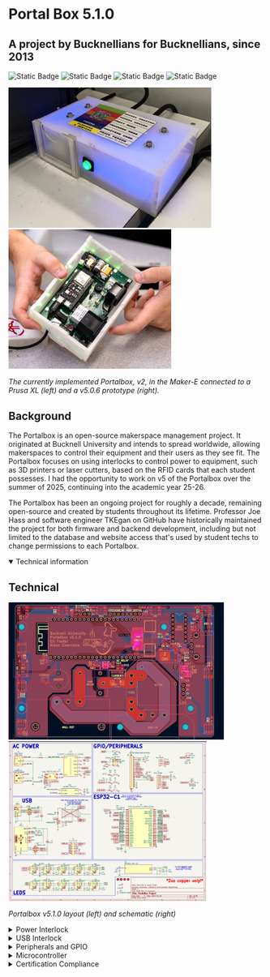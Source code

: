 # Portal Box 5.1.0
## A project by Bucknellians for Bucknellians, since 2013
<img alt="Static Badge" src="https://img.shields.io/badge/Program-KiCad?style=flat&logo=kicad&logoSize=auto&color=blue&link=kicad.org"> <img alt="Static Badge" src="https://img.shields.io/badge/Platform-ESP32?style=flat&logo=espressif&color=gray&link=https://docs.espressif.com/projects/esp-dev-kits/en/latest/esp32s3/esp32-s3-devkitc-1/user_guide_v1.1.html#hardware-reference"> <img alt="Static Badge" src="https://img.shields.io/badge/Firmware-MicroPython?style=flat&logo=python&logoSize=auto&color=yellow"> <img alt="Static Badge" src="https://img.shields.io/badge/Status-Complete-green?style=flat">


<img src="img/portal2.jpg" alt="Current Portalbox implementation in the Maker-E" width="400"/> <img src="img/portalhands.png" alt="v5.0.6 while in progress" height="275"/>

*The currently implemented Portalbox, v2, in the Maker-E connected to a Prusa XL (left) and a v5.0.6 prototype (right).*

## Background
The Portalbox is an open-source makerspace management project. It originated at Bucknell University and intends to spread worldwide, allowing makerspaces to control their equipment and their users as they see fit. The Portalbox focuses on using interlocks to control power to equipment, such as 3D printers or laser cutters, based on the RFID cards that each student possesses. I had the opportunity to work on v5 of the Portalbox over the summer of 2025, continuing into the academic year 25-26.

The Portalbox has been an ongoing project for roughly a decade, remaining open-source and created by students throughout its lifetime. Professor Joe Hass and software engineer TKEgan on GitHub have historically maintained the project for both firmware and backend development, including but not limited to the database and website access that's used by student techs to change permissions to each Portalbox.

<details open>
<summary>Technical information</summary>

## Technical
<img src="img/portalpcb.png" alt="Current Portalbox implementation in the Maker-E" width="425"/>
<img src="img/portalschm.png" alt="Current Portalbox implementation in the Maker-E" height="315"/>

*Portalbox v5.1.0 layout (left) and schematic (right)*

<details>
<summary>Power Interlock</summary>

![](img/pwoer.png "Schematic view of AC Power section for v5.1.0")
### Overview
The Portalbox itself is powered off of 120Vrms from the wall, allowing for simpler placement and no worries or frustrations regarding battery power, lifetime, and so on. We use a hefty AC/DC converted to provide 5v power to the rest of the Portalbox, including the ESP32. We use relays to interlock wall power in between our two ports, one IEC C13 and one IEC C14. The female C13 is intended to be connected to wall power, while the male C14 is 15A fused output to makerspace equipment. We also include a current measurement IC to monitor power draw from a machine and monitor relay accuracy. Ensure that only 2 ounce copper is used when manufacturing: trace widths have been calculated to 2oz and traces may turn into fuses if incorrectly manufactured.
### Relay
We chose a [CUI Devices 20A relay](https://www.digikey.com/en/products/detail/same-sky-formerly-cui-devices/PR28-5V-360-1A-E/22522201?s=N4IgTCBcDa5mBmAtABwE5gBxIKwDckEA2ABiQEYBDJAUyQDsATEAXQF8g "Digikey") to ensure that our fuse would disconnect the circuit before any parts become damaged. The relay accepts the hot line from the wall and outputs it to the current measurement IC when the relay is activated. Activation is done using a simple [NMOS transistor](https://www.digikey.com/en/products/detail/diodes-incorporated/2N7002K-7/1934378?s=N4IgTCBcDa4HIHYAMSwGkC0CAiBJAwgCoZzYgC6AvkA "Digikey") circuit to allow for a 3v GPIO pin from the ESP32 to activate the relay using 5v (its required activation voltage). This specific transistor was chosen for availability, being pre-stocked in our space.

### Current Measurement
We're measuring current flowing from the wall out to the C14 port for a multitude of reasons. With proper implementation, this would allow for a measurement of "normal" current draw for any given machine, thus allowing continuous monitoring and flagging of any unusual or concerning behavior remotely. It would also allow us to retrieve records or throw a flag if our maximum of 15A is reached, thus requiring us to replace the onboard fuse. This would require some implementation with the existing MariaDB SQL database to store said current data and/or flags. Measurement is accomplished using an [Infineon IC](https://www.digikey.com/en/products/detail/infineon-technologies/TLE4971A050T5UE0001XUMA1/18700354?s=N4IgTCBcDaICoBkCiAWAnAdgIwFoCCADAKwFxE4CqOSBtWIAugL5A "Digikey") for this specific purpose. It's capable of +-120A, being much more than we need. It ouputs a variable voltage that depends on the current flowing through two major pads, allowing for later conversion into what specific current is being measured.
</details>

<details>
<summary>USB Interlock</summary>

![](img/usb.png "Schematic view of USB interlock section for v5.1.0")
### Overview
The Portalbox is equipped to provide data interlock through USB 2.0 between a USB-A port and a USB-C port. This is for specific applications such as the Maker-E's laser cutter, where proprietary power supply makes power interlock difficult. However, one is able to connect USB cables in between the cutter and a dedicated device to restrict data transfer of files required for laser cutting. It uses a similar relay structure to the power interlock to allow for robust switching.

### Relay
We use a [Standex-Meder](https://www.digikey.com/en/products/detail/standex-meder-electronics/DIP05-2A72-21L/2765346?s=N4IgTCBcDaICIEkAKAGArAWjAQQOxiwEYAZEAXQF8g "Digikey") DIP relay to allow for switching of data lines. It allows for simultaneous switching of two signals, which was necessary to interlock the D+/D- lines found in the USB 2.0 protocol. This particular relay may be out of stock and a Littelfuse equivealent is available. It's shown as excluded from the board in the schematic because we use a different [DIP header](https://www.digikey.com/en/products/detail/assmann-wsw-components/A-14-LC-TT/821743?s=N4IgTCBcDaIIIAICMAWAtAGQMJoCq5AF0BfIA "Digikey") J3 to allow for active switching of relays. Modularity is a big focus of the Portalbox, so switching of any components is ideal when possible.

### USB port design
We use typical four-pin USB-A 2.0 ports as well as USB-C ports capable of 3.0 on the board files seen above. They follow best practices found in the datasheet for design, including but not limited to ESD protection with diode system ICs U1 and U2. Both ports are always powered with 5v and have no data connection unless the above relays are active.
</details>

<details>
<summary>Peripherals and GPIO</summary>

![](img/gpio.png "Schematic view of GPIO section for v5.1.0")
</details>

<details>
<summary>Microcontroller</summary>

![](img/esp.png "Schematic view of MCU section for v5.1.0")
### History
<img src="img/ESP.jpg" alt="Historical and current MCUs" width="400"/> <img src="img/previous.jpg" alt="Historical and current MCUs" width="400"/>


Historically, the Portalbox has been through every microcontroller you can think of. An original iteration used RP2040 breakout boards to do all processing on the platform, and connected a Pi Zero W to it for WiFi and API calling capabilities. Some time after that, a Raspberry Pi 4 was used to accomplish both tasks on one platform - at this point the Portalbox was running a full Linux OS with some firmware stored on it that would run upon boot.

During our time with the project, one of our main goals was to move platform to something that was smaller, less expensive, and more apt for the task. We chose to use the ESP32 platform, as it would still give us full internet capabilities while in a smaller form factor and with plenty of processing power to do the job. This turned our major limitation into GPIO.

We deliberately chose to utilize a [full devkit from Espressif](https://www.digikey.com/en/products/detail/espressif-systems/ESP32-S3-DEVKITC-1-N8R8/15295894 "Digikey") instead of simply placing the chip on our board. This decision was made for a multitude of reasons, but chief among them was that it made our lives easier and will continue to be effective far into the future. Long story short, all of the onboard electronics already included allowed us to focus on development of our other systems instead of worrying about setting up JTAG and the like. It also allows us to simply replace an entire module if something fails in the future, meaning these boards will be able to be used far into the future by simply replacing components and preventing the trashing of an entire board due to an oversight or failure.

Accordingly, we chose the Espressif devkit because they provide the most complete hardware output, as well as a fleshed out ESP-IDF toolchain for natively flashing boards if necessary. Specifically, the Espressif ESP32-S3-Devkit-C1 breaks out nearly all of the onboard GPIO so we can fit in all of our components that we need to and leave several pins for further expansion if we so desire. We originally began development with the ESP32-C6 devkit, but found it was too limited for our needs. The S3, specifically the C1-N8R8 revision, takes a larger footprint of the board but has proportionately more GPIO. Also beware of off-brand or alternate suppliers of devkits, as we found some with the same functionality but a very different physical footprint, being longer and skinnier. Be aware of the difference and make sure to purchase from Digikey or Adafruit. 

At different points we utilized ESP-IDF to flash our devkits with a custom build of Micropython. All firmware for the Portalbox is currently written in Micropython. There's a big focus on connectivity, and getting access to WPA3-Enterprise networks was a goal of ours. These networks are extremely common at universities and would make spreading the Portalbox much easier if they will natively hook up to existing WiFi networks. This is currently not implemented, as Micropython does not natively support Enterprise networks. There's a pending pull request that would implement it, so hopefully soon this capability will be added. In the meantime, our boxes are connected to the hidden Personal-class network on campus used in our engineering building.
</details>

<details>
<summary>Certification Compliance</summary>


</details>


</details>


